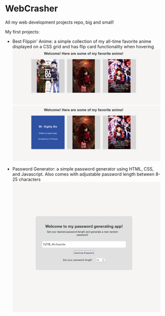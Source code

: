 # WebCrasher
All my web development projects repo, big and small!

My first projects:
- Best Flippin' Anime: a simple collection of my all-time favorite anime displayed on a CSS grid and has flip card functionality when hovering
![Output 1 Flipcard](/BestFlippinAnime/assets/output-1.png)
![Output 2 Flipcard](/BestFlippinAnime/assets/output-2.png)

- Password Generator: a simple password generator using HTML, CSS, and Javascript. Also comes with adjustable password length between 8-25 characters
![Progress 1](/PasswordGenerator/assets/progress2.png)